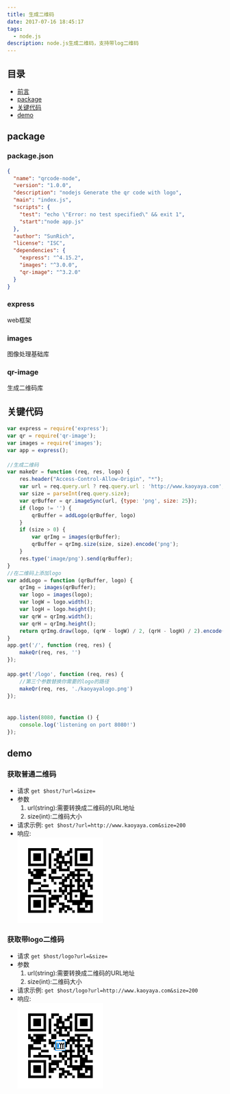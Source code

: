 ```yaml
---
title: 生成二维码
date: 2017-07-16 18:45:17
tags:
  - node.js
description: node.js生成二维码，支持带log二维码
---
```


## 目录

- [前言](#前言)
- [package](#package)
- [关键代码](#关键代码)
- [demo](#demo)

## package

### package.json
```json
{
  "name": "qrcode-node",
  "version": "1.0.0",
  "description": "nodejs Generate the qr code with logo",
  "main": "index.js",
  "scripts": {
    "test": "echo \"Error: no test specified\" && exit 1",
    "start":"node app.js"
  },
  "author": "SunRich",
  "license": "ISC",
  "dependencies": {
    "express": "^4.15.2",
    "images": "^3.0.0",
    "qr-image": "^3.2.0"
  }
}

```
### express
web框架
### images
图像处理基础库
### qr-image
生成二维码库

## 关键代码
```javascript
var express = require('express');
var qr = require('qr-image');
var images = require('images');
var app = express();

//生成二维码
var makeQr = function (req, res, logo) {
    res.header("Access-Control-Allow-Origin", "*");
    var url = req.query.url ? req.query.url : 'http://www.kaoyaya.com';
    var size = parseInt(req.query.size);
    var qrBuffer = qr.imageSync(url, {type: 'png', size: 25});
    if (logo != '') {
        qrBuffer = addLogo(qrBuffer, logo)
    }
    if (size > 0) {
        var qrImg = images(qrBuffer);
        qrBuffer = qrImg.size(size, size).encode('png');
    }
    res.type('image/png').send(qrBuffer);
}
//在二维码上添加logo
var addLogo = function (qrBuffer, logo) {
    qrImg = images(qrBuffer);
    var logo = images(logo);
    var logW = logo.width();
    var logH = logo.height();
    var qrW = qrImg.width();
    var qrH = qrImg.height();
    return qrImg.draw(logo, (qrW - logW) / 2, (qrH - logH) / 2).encode('png');
}
app.get('/', function (req, res) {
    makeQr(req, res, '')
});

app.get('/logo', function (req, res) {
    //第三个参数替换你需要的logo的路径
    makeQr(req, res, './kaoyayalogo.png')
});


app.listen(8080, function () {
    console.log('listening on port 8080!')
});

```
## demo
### 获取普通二维码
  - 请求 `get $host/?url=&size=`
  - 参数
    1. url(string):需要转换成二维码的URL地址
    2. size(int):二维码大小
  - 请求示例: `get $host/?url=http://www.kaoyaya.com&size=200`
  - 响应:  
  ![qrimge](node生成二维码/qr.png)
### 获取带logo二维码
  - 请求 `get $host/logo?url=&size=`
  - 参数
    1. url(string):需要转换成二维码的URL地址
    2. size(int):二维码大小
  - 请求示例: `get $host/logo?url=http://www.kaoyaya.com&size=200`
  - 响应:  
  ![qrimge](node生成二维码/qrlogo.png)
